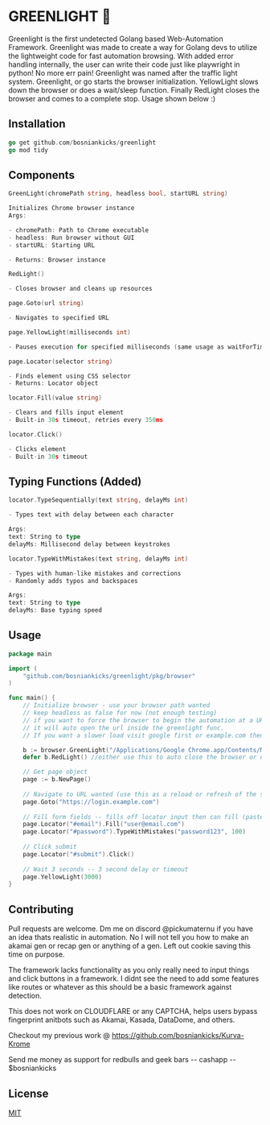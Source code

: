 # GREENLIGHT 🚦

Greenlight is the first undetected Golang based Web-Automation Framework. Greenlight was made to create a way for Golang devs to utilize the lightweight code for fast automation browsing. With added error handling internally, the user can write their code just like playwright in python! No more err pain! Greenlight was named after the traffic light system. Greenlight, or go starts the browser initialization. YellowLight slows down the browser or does a wait/sleep function. Finally RedLight closes the browser and comes to a complete stop. Usage shown below :) 

## Installation

```go
go get github.com/bosniankicks/greenlight
go mod tidy
```

## Components

```go
GreenLight(chromePath string, headless bool, startURL string)

Initializes Chrome browser instance
Args:

- chromePath: Path to Chrome executable
- headless: Run browser without GUI
- startURL: Starting URL

- Returns: Browser instance
```

```go
RedLight()

- Closes browser and cleans up resources
```

```go
page.Goto(url string)

- Navigates to specified URL
```

```go
page.YellowLight(milliseconds int)

- Pauses execution for specified milliseconds (same usage as waitForTimeout)
```

```go
page.Locator(selector string)

- Finds element using CSS selector
- Returns: Locator object
```

```go
locator.Fill(value string)

- Clears and fills input element
- Built-in 30s timeout, retries every 350ms
```

```go
locator.Click()

- Clicks element
- Built-in 30s timeout
```

## Typing Functions (Added)


```go
locator.TypeSequentially(text string, delayMs int)

- Types text with delay between each character

Args:
text: String to type
delayMs: Millisecond delay between keystrokes
```

```go
locator.TypeWithMistakes(text string, delayMs int)

- Types with human-like mistakes and corrections
- Randomly adds typos and backspaces

Args:
text: String to type
delayMs: Base typing speed
```

## Usage

```go
package main

import (
    "github.com/bosniankicks/greenlight/pkg/browser"
)

func main() {
    // Initialize browser - use your browser path wanted 
    // keep headless as false for now (not enough testing)
    // if you want to force the browser to begin the automation at a URL right away, 
    // it will auto open the url inside the greenlight func.
    // If you want a slower load visit google first or example.com then use goto. 

    b := browser.GreenLight("/Applications/Google Chrome.app/Contents/MacOS/Google Chrome", false, "https://example.com")
    defer b.RedLight() //either use this to auto close the browser or use b.RedLight() at the end of the script

    // Get page object
    page := b.NewPage()
    
    // Navigate to URL wanted (use this as a reload or refresh of the same site if needed)
    page.Goto("https://login.example.com")
    
    // Fill form fields -- fills off locator input then can fill (paste) or type in different ways
    page.Locator("#email").Fill("user@email.com")
    page.Locator("#password").TypeWithMistakes("password123", 100)
    
    // Click submit
    page.Locator("#submit").Click()
    
    // Wait 3 seconds -- 3 second delay or timeout
    page.YellowLight(3000)
}
```

## Contributing

Pull requests are welcome. Dm me on discord @pickumaternu if you have an idea thats realistic in automation. No I will not tell you how to make an akamai gen or recap gen or anything of a gen. Left out cookie saving this time on purpose. 

The framework lacks functionality as you only really need to input things and click buttons in a framework. I didnt see the need to add some features like routes or whatever as this should be a basic framework against detection. 

This does not work on CLOUDFLARE or any CAPTCHA, helps users bypass fingerprint anitbots such as Akamai, Kasada, DataDome, and others. 

Checkout my previous work @ https://github.com/bosniankicks/Kurva-Krome

Send me money as support for redbulls and geek bars -- cashapp -- $bosniankicks

## License

[MIT](https://choosealicense.com/licenses/mit/)
